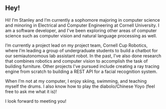 ## Hey!

Hi! I’m Stanley and I’m currently a sophomore majoring in computer science and minoring in Electrical and Computer Engineering at Cornell University. I am a software developer, and I’ve been exploring other areas of computer science such as computer vision and natural language processing as well. 

I’m currently a project lead on my project team, Cornell Cup Robotics, where I’m leading a group of undergraduate students to build a chatbot for our semiautonomous lab assistant robot. In the past, I’ve also done research that combines robotics and computer vision to accomplish the task of building furniture. Other projects I’ve pursued include creating a ray tracing engine from scratch to building a REST API for a facial recognition system.

When I’m not at my computer, I enjoy skiing, swimming, and teaching myself the drums. I also know how to play the diabolo/Chinese Yoyo (feel free to ask me what it is)!

I look forward to meeting you!
